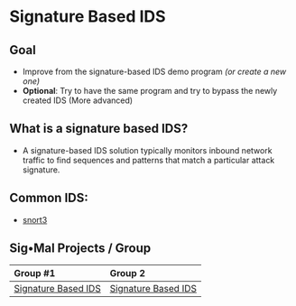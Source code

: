 # Signature Based IDS

## Goal 
* Improve from the signature-based IDS demo program _(or create a new one)_
* **Optional**: Try to have the same program and try to bypass the newly created IDS (More advanced)


## What is a signature based IDS?
* A signature-based IDS solution typically monitors inbound network traffic to find sequences and patterns that match a particular attack signature.

## Common IDS:
* [snort3](https://github.com/snort3/snort3)

## Sig•Mal Projects / Group
| Group #1                            | Group 2
| :---                                | :----
|[Signature Based IDS](#)             | [Signature Based IDS](#)
